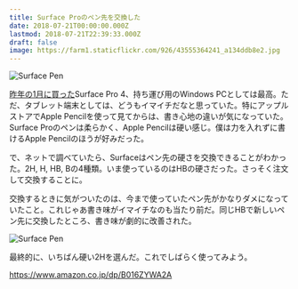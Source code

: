 ```yaml
---
title: Surface Proのペン先を交換した
date: 2018-07-21T00:00:00.000Z
lastmod: 2018-07-21T22:39:33.000Z
draft: false
image: https://farm1.staticflickr.com/926/43555364241_a134ddb8e2.jpg
---
```


![Surface Pen](@/assets/flickr/43555364241.jpg "Surface Pen")

[昨年の1月に買った](https://www.machu.jp/diary/20170108.html)Surface Pro 4、持ち運び用のWindows PCとしては最高。ただ、タブレット端末としては、どうもイマイチだなと思っていた。特にアップルストアでApple Pencilを使って見てからは、書き心地の違いが気になっていた。Surface Proのペンは柔らかく、Apple Pencilは硬い感じ。僕は力を入れずに書けるApple Pencilのほうが好みだった。

で、ネットで調べていたら、Surfaceはペン先の硬さを交換できることがわかった。2H, H, HB, Bの4種類。いま使っているのはHBの硬さだった。さっそく注文して交換することに。

交換するときに気がついたのは、今まで使っていたペン先がかなりダメになっていたこと。これじゃあ書き味がイマイチなのも当たり前だ。同じHBで新しいペン先に交換したところ、書き味が劇的に改善された。

![Surface Pen](@/assets/flickr/28668295487.jpg "Surface Pen")

最終的に、いちばん硬い2Hを選んだ。これでしばらく使ってみよう。

<https://www.amazon.co.jp/dp/B016ZYWA2A>
